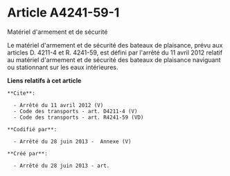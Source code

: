 # Article A4241-59-1

Matériel d'armement et de sécurité 

Le matériel d'armement et de sécurité des bateaux de plaisance, prévu aux articles D. 4211-4 et R. 4241-59, est défini par
l'arrêté du 11 avril 2012 relatif au matériel d'armement et de sécurité des bateaux de plaisance naviguant ou stationnant sur
les eaux intérieures.

**Liens relatifs à cet article**

	**Cite**:

	  - Arrêté du 11 avril 2012 (V)
	  - Code des transports - art. D4211-4 (V)
	  - Code des transports - art. R4241-59 (VD)

	**Codifié par**:

	  - Arrêté du 28 juin 2013 -  Annexe (V)

	**Créé par**:

	  - Arrêté du 28 juin 2013 - art.
